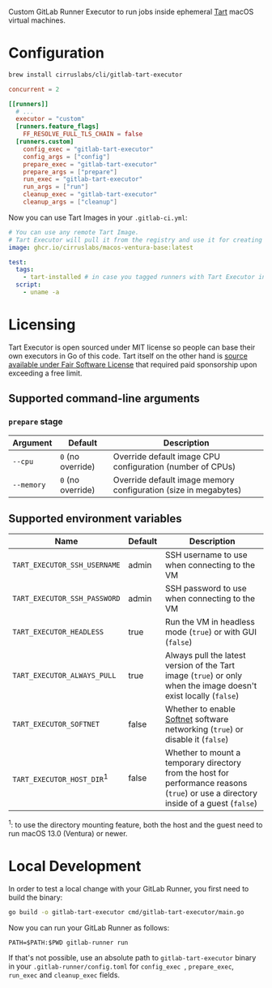 Custom GitLab Runner Executor to run jobs inside ephemeral [Tart](https://tart.run/) macOS virtual machines.

# Configuration

```bash
brew install cirruslabs/cli/gitlab-tart-executor
```

```toml
concurrent = 2

[[runners]]
  # ...
  executor = "custom"
  [runners.feature_flags]
    FF_RESOLVE_FULL_TLS_CHAIN = false
  [runners.custom]
    config_exec = "gitlab-tart-executor"
    config_args = ["config"]
    prepare_exec = "gitlab-tart-executor"
    prepare_args = ["prepare"]
    run_exec = "gitlab-tart-executor"
    run_args = ["run"]
    cleanup_exec = "gitlab-tart-executor"
    cleanup_args = ["cleanup"]
```

Now you can use Tart Images in your `.gitlab-ci.yml`:

```yaml
# You can use any remote Tart Image.
# Tart Executor will pull it from the registry and use it for creating ephemeral VMs.
image: ghcr.io/cirruslabs/macos-ventura-base:latest

test:
  tags:
    - tart-installed # in case you tagged runners with Tart Executor installed
  script:
    - uname -a
```

# Licensing

Tart Executor is open sourced under MIT license so people can base their own executors in Go of this code.
Tart itself on the other hand is [source available under Fair Software License](https://tart.run/licensing/)
that required paid sponsorship upon exceeding a free limit.

## Supported command-line arguments

### `prepare` stage

| Argument  | Default           | Description                                                     |
|-----------|-------------------|-----------------------------------------------------------------|
| `--cpu`   | `0` (no override) | Override default image CPU configuration (number of CPUs)       |
| `--memory` | `0` (no override) | Override default image memory configuration (size in megabytes) |

## Supported environment variables

| Name                                 | Default | Description                                                                                                                          |
|--------------------------------------|---------|--------------------------------------------------------------------------------------------------------------------------------------|
| `TART_EXECUTOR_SSH_USERNAME`         | admin   | SSH username to use when connecting to the VM                                                                                        |
| `TART_EXECUTOR_SSH_PASSWORD`         | admin   | SSH password to use when connecting to the VM                                                                                        |
| `TART_EXECUTOR_HEADLESS`             | true    | Run the VM in headless mode (`true`) or with GUI (`false`)                                                                           |
| `TART_EXECUTOR_ALWAYS_PULL`          | true    | Always pull the latest version of the Tart image (`true`) or only when the image doesn't exist locally (`false`)                     |
| `TART_EXECUTOR_SOFTNET`              | false   | Whether to enable [Softnet](https://github.com/cirruslabs/softnet) software networking (`true`) or disable it (`false`)              |
| `TART_EXECUTOR_HOST_DIR`<sup>1</sup> | false   | Whether to mount a temporary directory from the host for performance reasons (`true`) or use a directory inside of a guest (`false`) |

<sup>1</sup>: to use the directory mounting feature, both the host and the guest need to run macOS 13.0 (Ventura) or newer.

# Local Development

In order to test a local change with your GitLab Runner, you first need to build the binary:

```bash
go build -o gitlab-tart-executor cmd/gitlab-tart-executor/main.go
```

Now you can run your GitLab Runner as follows:

```
PATH=$PATH:$PWD gitlab-runner run
```

If that's not possible, use an absolute path to `gitlab-tart-executor` binary in your `.gitlab-runner/config.toml` for `config_exec `, `prepare_exec`, `run_exec` and `cleanup_exec` fields.

